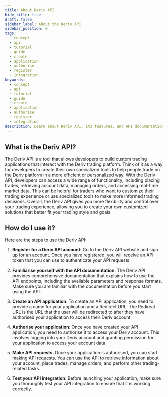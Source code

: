 ```yaml
---
title: About Deriv API
hide_title: true
draft: false
sidebar_label: About the Deriv API
sidebar_position: 0
tags:
  - concept
  - api
  - tutorial
  - guide
  - create
  - application
  - authorise
  - register
  - integration
keywords:
  - concept
  - api
  - tutorial
  - guide
  - create
  - application
  - authorise
  - register
  - integration
description: Learn about Deriv API, its features, and API documentation with code examples, and how to use it to build your trading app.
---
```


## What is the Deriv API?

The Deriv API is a tool that allows developers to build custom trading applications that interact with the Deriv trading platform. Think of it as a way for developers to create their own specialized tools to help people trade on the Deriv platform in a more efficient or personalized way. With the Deriv API, developers can access a wide range of functionality, including placing trades, retrieving account data, managing orders, and accessing real-time market data. This can be helpful for traders who want to customize their trading experience or use specialized tools to make more informed trading decisions. Overall, the Deriv API gives you more flexibility and control over your trading experience, allowing you to create your own customized solutions that better fit your trading style and goals.

## How do I use it?

Here are the steps to use the Deriv API:

1. **Register for a Deriv API account**: Go to the Deriv API website and sign up for an account. Once you have registered, you will receive an API token that you can use to authenticate your API requests.

2. **Familiarise yourself with the API documentation**: The Deriv API provides comprehensive documentation that explains how to use the API endpoints, including the available parameters and response formats. Make sure you are familiar with the documentation before you start using the API.

3. **Create an API application**: To create an API application, you need to provide a name for your application and a Redirect URL. The Redirect URL is the URL that the user will be redirected to after they have authorised your application to access their Deriv account.

4. **Authorise your application**: Once you have created your API application, you need to authorise it to access your Deriv account. This involves logging into your Deriv account and granting permission for your application to access your account data.

5. **Make API requests**: Once your application is authorised, you can start making API requests. You can use the API to retrieve information about your account, place trades, manage orders, and perform other trading-related tasks.

6. **Test your API integration**: Before launching your application, make sure you thoroughly test your API integration to ensure that it is working correctly.
